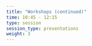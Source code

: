 ```yaml
---
title: "Workshops (continued)"
time: 10:45 - 12:15
type: session
session_type: presentations
weight: 3
---
```

